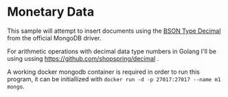 # Monetary Data

This sample will attempt to insert documents using the [BSON Type Decimal](https://pkg.go.dev/go.mongodb.org/mongo-driver@v1.9.0/bson/primitive#Decimal128) from the official MongoDB driver. 

For arithmetic operations with decimal data type numbers in Golang I'll be using ussing https://github.com/shopspring/decimal .

A working docker mongodb container is required in order to run this program, it can be initiallized with `docker run -d -p 27017:27017 --name m1 mongo`.
